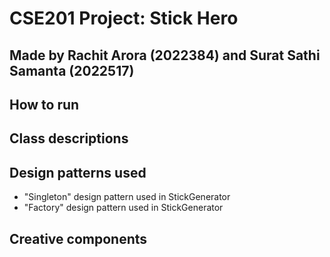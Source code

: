 # CSE201 Project: Stick Hero

## Made by Rachit Arora (2022384) and Surat Sathi Samanta (2022517)

## How to run

## Class descriptions

## Design patterns used

- "Singleton" design pattern used in StickGenerator
- "Factory" design pattern used in StickGenerator

## Creative components
